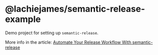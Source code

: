 # @lachiejames/semantic-release-example

Demo project for setting up `semantic-release`.

More info in the article: [Automate Your Release Workflow With semantic-release](https://lachiejames.com/automate-your-release-workflow-with-semantic-release)